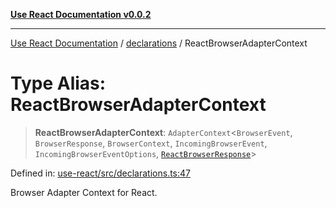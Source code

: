 [**Use React Documentation v0.0.2**](../../README.md)

***

[Use React Documentation](../../modules.md) / [declarations](../README.md) / ReactBrowserAdapterContext

# Type Alias: ReactBrowserAdapterContext

> **ReactBrowserAdapterContext**: `AdapterContext`\<`BrowserEvent`, `BrowserResponse`, `BrowserContext`, `IncomingBrowserEvent`, `IncomingBrowserEventOptions`, [`ReactBrowserResponse`](../../ReactBrowserResponse/classes/ReactBrowserResponse.md)\>

Defined in: [use-react/src/declarations.ts:47](https://github.com/stonemjs/use-react/blob/35b6e6a63b128df8b7d2db68dda3eb3286adfc69/src/declarations.ts#L47)

Browser Adapter Context for React.
